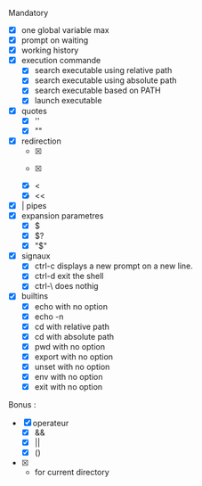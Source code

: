 Mandatory

- [x] one global variable max
- [x] prompt on waiting
- [x] working history
- [x] execution commande
	- [x] search executable using relative path
	- [x] search executable using absolute path
	- [x] search executable based on PATH
	- [x] launch executable
- [x] quotes
	- [x] ''
	- [x] ""
- [x] redirection
	- [x] >
	- [x] >>
	- [x] <
	- [x] <<
- [x] | pipes
- [x] expansion parametres
	- [x] $
	- [x] $?
	- [x] "$"
- [x] signaux
	- [x] ctrl-c displays a new prompt on a new line.
	- [x] ctrl-d exit the shell
	- [x] ctrl-\ does nothig
- [x] builtins
	- [x] echo with no option
	- [x] echo -n
	- [x] cd with relative path
	- [x] cd with absolute path
	- [x] pwd with no option
	- [x] export with no option
	- [x] unset with no option
	- [x] env with no option
	- [x] exit with no option

Bonus :

- [x] operateur
	- [x] &&
	- [x] ||
	- [x] ()
- [x] * for current directory